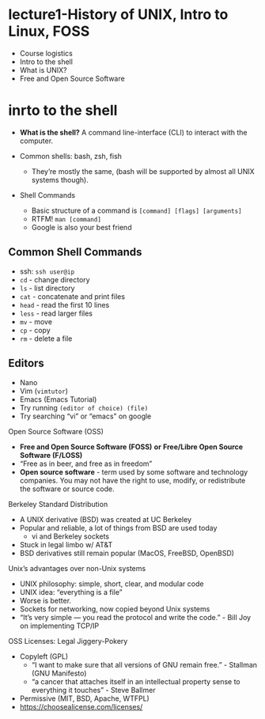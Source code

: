 # lecture1-History of UNIX, Intro to Linux, FOSS

- Course logistics
- Intro to the shell
- What is UNIX?
- Free and Open Source Software

# inrto to the shell

- **What is the shell?** A command line-interface (CLI) to interact with the computer.
- Common shells: bash, zsh, fish
    - They’re mostly the same, (bash will be supported by almost all UNIX systems though).

- Shell Commands
    - Basic structure of a command is `[command] [flags] [arguments]` 
    - RTFM! `man [command]`
    -  Google is also your best friend

## Common Shell Commands

- ssh: `ssh user@ip`
- `cd` - change directory
- `ls` - list directory
- `cat` - concatenate and print files
- `head` - read the first 10 lines
- `less` - read larger files
- `mv` - move
- `cp` - copy
- `rm` - delete a file 

## Editors

- Nano
- Vim (`vimtutor`)
- Emacs (Emacs Tutorial)
- Try running `(editor of choice) (file)`
- Try searching “vi” or “emacs” on google



Open Source Software (OSS)

- **Free and Open Source Software (FOSS)** **or** **Free/Libre Open Source Software (F/LOSS)**
- “Free as in beer, and free as in freedom”
- **Open source software** - term used by some software and technology companies. You may not have the right to use, modify, or redistribute the software or source code.

Berkeley Standard Distribution

- A UNIX derivative (BSD) was created at UC Berkeley
- Popular and reliable, a lot of things from BSD are used today 
    - vi and Berkeley sockets
- Stuck in legal limbo w/ AT&T 
- BSD derivatives still remain popular (MacOS, FreeBSD, OpenBSD)

Unix’s advantages over non-Unix systems

- UNIX philosophy: simple, short, clear, and modular code
- UNIX idea: “everything is a file”
- Worse is better.
- Sockets for networking, now copied beyond Unix systems
- “It’s very simple — you read the protocol and write the code.” - Bill Joy on implementing TCP/IP

OSS Licenses: Legal Jiggery-Pokery

- Copyleft (GPL)
    - “I want to make sure that all versions of GNU remain free.” - Stallman (GNU Manifesto)
    - “a cancer that attaches itself in an intellectual property sense to everything it touches” - Steve Ballmer
- Permissive (MIT, BSD, Apache, WTFPL)
- https://choosealicense.com/licenses/

































